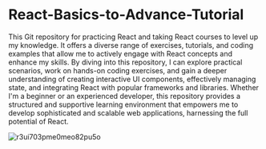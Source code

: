 # React-Basics-to-Advance-Tutorial

This Git repository for practicing React and taking React courses to level up my knowledge. It offers a diverse range of exercises, tutorials, and coding examples that allow me to actively engage with React concepts and enhance my skills. By diving into this repository, I can explore practical scenarios, work on hands-on coding exercises, and gain a deeper understanding of creating interactive UI components, effectively managing state, and integrating React with popular frameworks and libraries. Whether I'm a beginner or an experienced developer, this repository provides a structured and supportive learning environment that empowers me to develop sophisticated and scalable web applications, harnessing the full potential of React.


![r3ui703pme0meo82pu5o](https://github.com/IsuruX98/React-Basics-to-Advance-Tutorial/assets/104721314/22fcbcf7-b1aa-487e-b888-1c436c3ae4e2)
